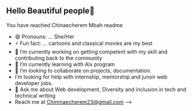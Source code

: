 ## Hello Beautiful people👋
 
  You have reached Chinaecherem Mbah readme 

- 😄 Pronouns: ... She/Her
-  ⚡ Fun fact: ... cartoons and classical movies are my best
- 🔭 I’m currently working on getting competent with my skill and contributing back to the community
- 🌱 I’m currently learning with Alx program
- 👯 I’m looking to collaborate on projects, documentation.
-    I’m looking for help with internship, mentorship and junoir web developer jobs.
- 💬 Ask me about Web development, Diversity and inclusion in tech and technical writing
-    Reach me at Chimnaecherem23@gmail.com
-->
